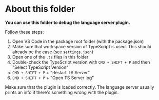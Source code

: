 # About this folder

**You can use this folder to debug the language server plugin.**

Follow these steps:

1. Open VS Code in the package root folder (with the package.json)
2. Make sure that workspace version of TypeScript is used. This should already be the case (see `settings.json`)
3. Open one of the `.ts` files in this folder
4. Double-check the TypeScript version with `CMD + SHIFT + P` and then "Select TypeScript Version"
5. `CMD + SHIFT + P` + "Restart TS Server"
6. `CMD + SHIFT + P` + "Open TS Server log"

Make sure that the plugin is loaded correctly. The language server usually prints an info if there's something wrong with the plugin.
